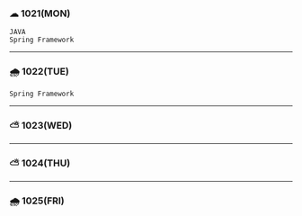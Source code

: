### ☁ 1021(MON)
    JAVA
    Spring Framework
---

### 🌧 1022(TUE)
    Spring Framework
---

### ⛅ 1023(WED)
---

### ⛅ 1024(THU)
---

### 🌧 1025(FRI)

    
    
